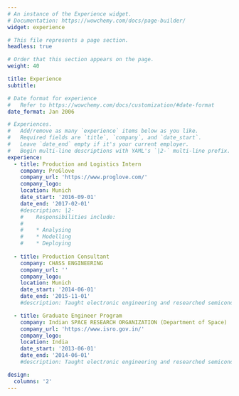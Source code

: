 ```yaml
---
# An instance of the Experience widget.
# Documentation: https://wowchemy.com/docs/page-builder/
widget: experience

# This file represents a page section.
headless: true

# Order that this section appears on the page.
weight: 40

title: Experience
subtitle:

# Date format for experience
#   Refer to https://wowchemy.com/docs/customization/#date-format
date_format: Jan 2006

# Experiences.
#   Add/remove as many `experience` items below as you like.
#   Required fields are `title`, `company`, and `date_start`.
#   Leave `date_end` empty if it's your current employer.
#   Begin multi-line descriptions with YAML's `|2-` multi-line prefix.
experience:
  - title: Production and Logistics Intern
    company: ProGlove
    company_url: 'https://www.proglove.com/'
    company_logo: 
    location: Munich
    date_start: '2016-09-01'
    date_end: '2017-02-01'
    #description: |2-
    #    Responsibilities include:
    #    
    #    * Analysing
    #    * Modelling
    #    * Deploying
        
  - title: Production Consultant
    company: CHASS ENGINEERING
    company_url: ''
    company_logo: 
    location: Munich
    date_start: '2014-06-01'
    date_end: '2015-11-01'
    #description: Taught electronic engineering and researched semiconductor physics.

  - title: Graduate Engineer Program
    company: Indian SPACE RESEARCH ORGANIZATION (Department of Space)
    company_url: 'https://www.isro.gov.in/'
    company_logo: 
    location: India
    date_start: '2013-06-01'
    date_end: '2014-06-01'
    #description: Taught electronic engineering and researched semiconductor physics.

design:
  columns: '2'
---
```

